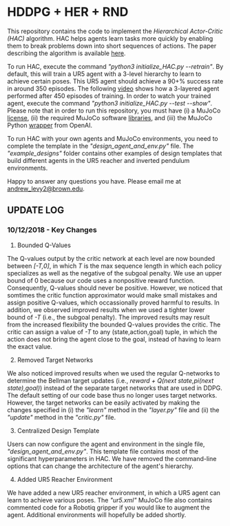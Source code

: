 # HDDPG + HER + RND
This repository contains the code to implement the *Hierarchical Actor-Critic (HAC)* algorithm.  HAC helps agents learn tasks more quickly by enabling them to break problems down into short sequences of actions.  The paper describing the algorithm is available [here](https://openreview.net/pdf?id=ryzECoAcY7).

To run HAC, execute the command *"python3 initialize_HAC.py --retrain"*.  By default, this will train a UR5 agent with a 3-level hierarchy to learn to achieve certain poses.  This UR5 agent should achieve a 90+% success rate in around 350 episodes.  The following [video](https://www.youtube.com/watch?v=R86Vs9Vb6Bc) shows how a 3-layered agent performed after 450 episodes of training.  In order to watch your trained agent, execute the command *"python3 initialize_HAC.py --test --show"*.  Please note that in order to run this repository, you must have (i) a MuJoCo [license](https://www.roboti.us/license.html), (ii) the required MuJoCo software [libraries](https://www.roboti.us/index.html), and (iii) the MuJoCo Python [wrapper](https://github.com/openai/mujoco-py) from OpenAI.  

To run HAC with your own agents and MuJoCo environments, you need to complete the template in the *"design_agent_and_env.py"* file.  The *"example_designs"* folder contains other examples of design templates that build different agents in the UR5 reacher and inverted pendulum environments.

Happy to answer any questions you have.  Please email me at andrew_levy2@brown.edu.

## UPDATE LOG

### 10/12/2018 - Key Changes
1.  Bounded Q-Values

The Q-values output by the critic network at each level are now bounded between *[-T,0]*, in which *T* is the max sequence length in which each policy specializes as well as the negative of the subgoal penalty.  We use an upper bound of 0 because our code uses a nonpositive reward function.  Consequently, Q-values should never be positive.  However, we noticed that somtimes the critic function approximator would make small mistakes and assign positive Q-values, which occassionally proved harmful to results.  In addition, we observed improved results when we used a tighter lower bound of *-T* (i.e., the subgoal penalty).  The improved results may result from the increased flexibility the bounded Q-values provides the critic.  The critic can assign a value of *-T* to any (state,action,goal) tuple, in which the action does not bring the agent close to the goal, instead of having to learn the exact value.

2.  Removed Target Networks

We also noticed improved results when we used the regular Q-networks to determine the Bellman target updates (i.e., *reward + Q(next state,pi(next state),goal)*) instead of the separate target networks that are used in DDPG.  The default setting of our code base thus no longer uses target networks.  However, the target networks can be easily activated by making the changes specified in (i) the *"learn"* method in the *"layer.py"* file and (ii) the *"update"* method in the *"critic.py"* file.  

3.  Centralized Design Template

Users can now configure the agent and environment in the single file, *"design_agent_and_env.py"*.  This template file contains most of the significant hyperparameters in HAC.  We have removed the command-line options that can change the architecture of the agent's hierarchy.

4.  Added UR5 Reacher Environment

We have added a new UR5 reacher environment, in which a UR5 agent can learn to achieve various poses.  The *"ur5.xml"* MuJoCo file also contains commented code for a Robotiq gripper if you would like to augment the agent.  Additional environments will hopefully be added shortly.  
